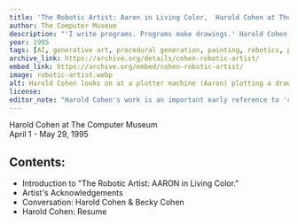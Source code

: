 ```yaml
---
title: 'The Robotic Artist: Aaron in Living Color,  Harold Cohen at The Computer Museum'
author: The Computer Museum
description: "'I write programs. Programs make drawings.' Harold Cohen's matter-of-fact description of his life's work belies the incredible challenge of what he set out to do 25 years ago. Nothing less than design a computer that knows how to create Cohen's art, totally unassisted."
year: 1995
tags: [AI, generative art, procedural generation, painting, robotics, plotter, museum, exhibition, Harold Cohen]
archive_link: https://archive.org/details/cohen-robotic-artist/
embed_link: https://archive.org/embed/cohen-robotic-artist/
image: robotic-artist.webp
alt: Harold Cohen looks on at a plotter machine (Aaron) plotting a drawing of a picture of a woman in orange and red, with a finished drawing mounted on the wall nearby
license: 
editor_note: "Harold Cohen's work is an important early reference to 'collaborating with the machine.' I enjoy a lot of the work by AARON and was lucky to be able to see an incredible show of old and posthumous work at the Whitney Museum it 2024, organized by Christiane Paul."
---
```


Harold Cohen at The Computer Museum  
April 1 - May 29, 1995

## Contents:

* Introduction to "The Robotic Artist: AARON in Living Color."
* Artist's Acknowledgements
* Conversation: Harold Cohen & Becky Cohen
* Harold Cohen: Resume

 
